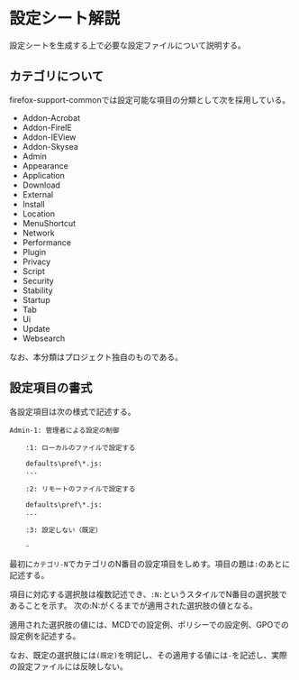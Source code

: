 # 設定シート解説

設定シートを生成する上で必要な設定ファイルについて説明する。

## カテゴリについて

firefox-support-commonでは設定可能な項目の分類として次を採用している。

* Addon-Acrobat
* Addon-FireIE
* Addon-IEView
* Addon-Skysea
* Admin
* Appearance
* Application
* Download
* External
* Install
* Location
* MenuShortcut
* Network
* Performance
* Plugin
* Privacy
* Script
* Security
* Stability
* Startup
* Tab
* Ui
* Update
* Websearch

なお、本分類はプロジェクト独自のものである。

## 設定項目の書式

各設定項目は次の様式で記述する。

```
Admin-1: 管理者による設定の制御

    :1: ローカルのファイルで設定する

    defaults\pref\*.js:
    ...

    :2: リモートのファイルで設定する

    defaults\pref\*.js:
    ...

    :3: 設定しない（既定）

    -
```

最初に`カテゴリ-N`でカテゴリのN番目の設定項目をしめす。項目の題は`:`のあとに記述する。

項目に対応する選択肢は複数記述でき、`:N:`というスタイルでN番目の選択肢であることを示す。
次の:N:がくるまでが適用された選択肢の値となる。

適用された選択肢の値には、MCDでの設定例、ポリシーでの設定例、GPOでの設定例を記述する。

なお、既定の選択肢には`(既定)`を明記し、その適用する値には`-`を記述し、実際の設定ファイルには反映しない。
